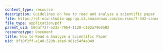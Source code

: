 ```yaml
---
content_type: resource
description: Guidelines on how to read and analyze a scientific paper.
file: https://ol-ocw-studio-app-qa.s3.amazonaws.com/courses/7-342-cancer-biology-from-basic-research-to-the-clinic-fall-2004/9f10f2ffe14d529b1ded981e54f4a049_howto_scientific.pdf
file_type: application/pdf
parent_uid: b0daf727-e23a-7964-1128-c102a7960502
resourcetype: Document
title: How to Read & Analyze a Scientific Paper
uid: 9f10f2ff-e14d-529b-1ded-981e54f4a049
---
```

